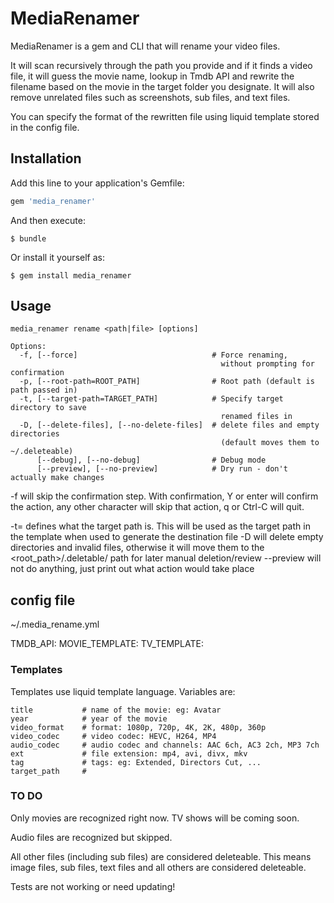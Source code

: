 # MediaRenamer

MediaRenamer is a gem and CLI that will rename your video files.

It will scan recursively through the path you provide and if it finds a video file, it will guess the movie name, lookup in Tmdb API and rewrite the filename based on the movie in the target folder you designate. It will also remove unrelated files such as screenshots, sub files, and text files.

You can specify the format of the rewritten file using liquid template stored in the config file.

## Installation

Add this line to your application's Gemfile:

```ruby
gem 'media_renamer'
```

And then execute:

    $ bundle

Or install it yourself as:

    $ gem install media_renamer

## Usage

    media_renamer rename <path|file> [options]

    Options:
      -f, [--force]                              # Force renaming, 
                                                   without prompting for confirmation
      -p, [--root-path=ROOT_PATH]                # Root path (default is path passed in)
      -t, [--target-path=TARGET_PATH]            # Specify target directory to save 
                                                   renamed files in
      -D, [--delete-files], [--no-delete-files]  # delete files and empty directories 
                                                   (default moves them to ~/.deleteable)
          [--debug], [--no-debug]                # Debug mode
          [--preview], [--no-preview]            # Dry run - don't actually make changes

-f will skip the confirmation step. With confirmation, Y or enter will confirm the action, any other character will skip that action, q or Ctrl-C will quit.

-t=<path> defines what the target path is. This will be used as the target path in the template when used to generate the destination file
-D will delete empty directories and invalid files, otherwise it will move them to the <root_path>/.deletable/<orig filename> path for later manual deletion/review
--preview will not do anything, just print out what action would take place


## config file
~/.media_rename.yml

TMDB_API: 
MOVIE_TEMPLATE:
TV_TEMPLATE:

### Templates

Templates use liquid template language.
Variables are:

    title           # name of the movie: eg: Avatar
    year            # year of the movie
    video_format    # format: 1080p, 720p, 4K, 2K, 480p, 360p
    video_codec     # video codec: HEVC, H264, MP4
    audio_codec     # audio codec and channels: AAC 6ch, AC3 2ch, MP3 7ch
    ext             # file extension: mp4, avi, divx, mkv
    tag             # tags: eg: Extended, Directors Cut, ...
    target_path     # 

### TO DO

Only movies are recognized right now.
TV shows will be coming soon.

Audio files are recognized but skipped.

All other files (including sub files) are considered deleteable. This means image files, sub files, text files and all others are considered deleteable.

Tests are not working or need updating!